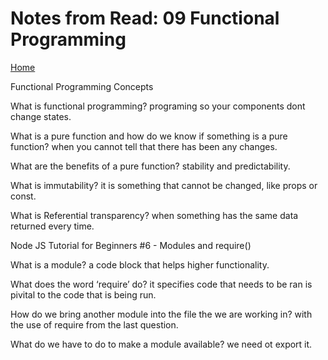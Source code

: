 # Notes from Read: 09 Functional Programming
[Home](README.md)

Functional Programming Concepts

What is functional programming?
programing so your components dont change states.

What is a pure function and how do we know if something is a pure 
function?
when you cannot tell that there has been any changes.

What are the benefits of a pure function?
stability and predictability.

What is immutability?
it is something that cannot be changed, like props or const.

What is Referential transparency?
when something has the same data returned every time.

Node JS Tutorial for Beginners #6 - Modules and require()

What is a module?
a code block that helps higher functionality.

What does the word ‘require’ do?
it specifies code that needs to be ran is pivital to the code that is being run. 

How do we bring another module into the file the we are working in?
with the use of require from the last question.

What do we have to do to make a module available?
we need ot export it.
